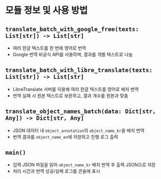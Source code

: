 # 모듈 정보 및 사용 방법

## `translate_batch_with_google_free(texts: List[str]) -> List[str]`
- 여러 한글 텍스트를 한 번에 영어로 번역  
- Google 번역 비공식 API를 사용하며, 결과를 개별 텍스트로 나눔

## `translate_batch_with_libre_translate(texts: List[str]) -> List[str]`
- LibreTranslate 서버를 이용해 여러 한글 텍스트를 영어로 배치 번역  
- 번역 실패 시 원본 텍스트로 보완하고, 결과 개수를 원본과 맞춤

## `translate_object_names_batch(data: Dict[str, Any]) -> Dict[str, Any]`
- JSON 데이터 내 `object_annotation`의 `object_name_kr`을 배치 번역  
- 번역 결과를 `object_name_en`에 저장하고 진행 로그 출력

## `main()`
- 입력 JSON 파일을 읽어 `object_name_kr` 배치 번역 후 출력 JSON으로 저장  
- 처리 시간과 번역 성공/실패 로그를 콘솔에 표시
